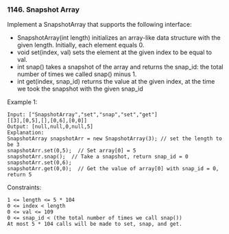 ### 1146. Snapshot Array

Implement a SnapshotArray that supports the following interface:

*    SnapshotArray(int length) initializes an array-like data structure with the given length. Initially, each element equals 0.
*    void set(index, val) sets the element at the given index to be equal to val.
*    int snap() takes a snapshot of the array and returns the snap_id: the total number of times we called snap() minus 1.
*    int get(index, snap_id) returns the value at the given index, at the time we took the snapshot with the given snap_id



Example 1:

    Input: ["SnapshotArray","set","snap","set","get"]
    [[3],[0,5],[],[0,6],[0,0]]
    Output: [null,null,0,null,5]
    Explanation:
    SnapshotArray snapshotArr = new SnapshotArray(3); // set the length to be 3
    snapshotArr.set(0,5);  // Set array[0] = 5
    snapshotArr.snap();  // Take a snapshot, return snap_id = 0
    snapshotArr.set(0,6);
    snapshotArr.get(0,0);  // Get the value of array[0] with snap_id = 0, return 5



Constraints:

    1 <= length <= 5 * 104
    0 <= index < length
    0 <= val <= 109
    0 <= snap_id < (the total number of times we call snap())
    At most 5 * 104 calls will be made to set, snap, and get.
